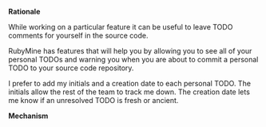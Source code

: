 **Rationale**

While working on a particular feature it can be useful to leave TODO comments for yourself in the source code.

RubyMine has features that will help you by allowing you to see all of your personal TODOs and warning you when you are about to commit a personal TODO to your source code repository.

I prefer to add my initials and a creation date to each personal TODO. The initials allow the rest of the team to track me down. The creation date lets me know if an unresolved TODO is fresh or ancient.

**Mechanism**

